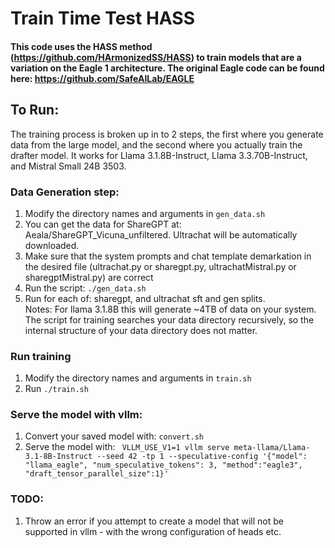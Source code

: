 # Train Time Test HASS 
#### This code uses the HASS method (https://github.com/HArmonizedSS/HASS) to train models that are a variation on the Eagle 1 architecture.  The original Eagle code can be found here: https://github.com/SafeAILab/EAGLE

## To Run:  

The training process is broken up in to 2 steps, the first where you generate data from the large model, and the second where you actually train the drafter model. It works for Llama 3.1.8B-Instruct, Llama 3.3.70B-Instruct, and Mistral Small 24B 3503.  


### Data Generation step: 

1. Modify the directory names and arguments in `gen_data.sh`
2. You can get the data for ShareGPT at:  Aeala/ShareGPT_Vicuna_unfiltered.  Ultrachat will be automatically downloaded. 
3. Make sure that the system prompts and chat template demarkation in the desired file (ultrachat.py or sharegpt.py, ultrachatMistral.py or sharegptMistral.py) are correct
4. Run the script: `./gen_data.sh`
5. Run for each of: sharegpt, and ultrachat sft and gen splits.  
Notes:  For llama 3.1.8B this will generate ~4TB of data on your system.  The script for training searches your data directory recursively, so the internal structure of your data directory does not matter.   

### Run training 
1. Modify the directory names and arguments in `train.sh`
3. Run `./train.sh`

### Serve the model with vllm:
1. Convert your saved model with: `convert.sh`
2. Serve the model with: ` VLLM_USE_V1=1 vllm serve meta-llama/Llama-3.1-8B-Instruct --seed 42 -tp 1 --speculative-config '{"model": "llama_eagle", "num_speculative_tokens": 3, "method":"eagle3", "draft_tensor_parallel_size":1}'`



### TODO:  
1. Throw an error if you attempt to create a model that will not be supported in vllm - with the wrong configuration of heads etc.


